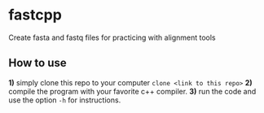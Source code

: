 # fastcpp
Create fasta and fastq files for practicing with alignment tools
## How to use
**1)** simply clone this repo to your computer `clone <link to this repo>`
**2)** compile the program with your favorite c++ compiler.
**3)** run the code and use the option `-h` for instructions.
